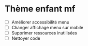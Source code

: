 # Thème enfant mf

- [ ] Améliorer accessibilité menu
- [ ] Changer affichage menu sur mobile
- [ ] Supprimer ressources inutilisées
- [ ] Nettoyer code
